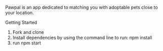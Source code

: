 Pawpal is an app dedicated to matching you with adoptable pets close to your location.

Getting Started

1. Fork and clone
2. Install dependencies by using the command line to run: npm install
3. run npm start
